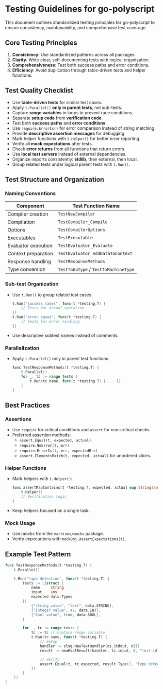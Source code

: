 # Testing Guidelines for go-polyscript

This document outlines standardized testing principles for go-polyscript to ensure consistency, maintainability, and comprehensive test coverage.

## Core Testing Principles

1. **Consistency**: Use standardized patterns across all packages.
2. **Clarity**: Write clear, self-documenting tests with logical organization.
3. **Comprehensiveness**: Test both success paths and error conditions.
4. **Efficiency**: Avoid duplication through table-driven tests and helper functions.

## Test Quality Checklist

- Use **table-driven tests** for similar test cases.
- Apply `t.Parallel()` **only in parent tests**, not sub-tests.
- Capture **range variables** in loops to prevent race conditions.
- Separate **setup code** from **verification code**.
- Test both **success paths** and **error conditions**.
- Use `require.ErrorIs()` for error comparison instead of string matching.
- Provide **descriptive assertion messages** for debugging.
- Mark helper functions with `t.Helper()` for better error reporting.
- Verify all **mock expectations** after tests.
- Check **error returns** from all functions that return errors.
- Use **local test servers** instead of external dependencies.
- Organize imports consistently: **stdlib**, then external, then local.
- Group related tests under logical parent tests with `t.Run()`.

## Test Structure and Organization

### Naming Conventions

| Component          | Test Function Name          |
|---------------------|-----------------------------|
| Compiler creation   | `TestNewCompiler`          |
| Compilation         | `TestCompiler_Compile`     |
| Options             | `TestCompilerOptions`      |
| Executables         | `TestExecutable`           |
| Evaluator execution | `TestEvaluator_Evaluate`   |
| Context preparation | `TestEvaluator_AddDataToContext` |
| Response handling   | `TestResponseMethods`      |
| Type conversion     | `TestToGoType` / `TestToMachineType` |

### Sub-test Organization

- Use `t.Run()` to group related test cases:
  ```go
  t.Run("success cases", func(t *testing.T) {
      // Tests for normal operation
  })
  t.Run("error cases", func(t *testing.T) {
      // Tests for error handling
  })
  ```
- Use descriptive subtest names instead of comments.

### Parallelization

- Apply `t.Parallel()` only in parent test functions:
  ```go
  func TestResponseMethods(t *testing.T) {
      t.Parallel()
      for _, tc := range tests {
          t.Run(tc.name, func(t *testing.T) { ... })
      }
  }
  ```

## Best Practices

### Assertions

- Use `require` for critical conditions and `assert` for non-critical checks.
- Preferred assertion methods:
  - `assert.Equal(t, expected, actual)`
  - `require.NoError(t, err)`
  - `require.ErrorIs(t, err, expectedErr)`
  - `assert.ElementsMatch(t, expected, actual)` for unordered slices.

### Helper Functions

- Mark helpers with `t.Helper()`:
  ```go
  func assertMapContains(t *testing.T, expected, actual map[string]any) {
      t.Helper()
      // Verification logic
  }
  ```
- Keep helpers focused on a single task.

### Mock Usage

- Use mocks from the `machines/mocks` package.
- Verify expectations with `mockObj.AssertExpectations(t)`.

## Example Test Pattern

```go
func TestResponseMethods(t *testing.T) {
    t.Parallel()

    t.Run("type detection", func(t *testing.T) {
        tests := []struct {
            name     string
            input    any
            expected data.Types
        }{
            {"string value", "test", data.STRING},
            {"integer value", 42, data.INT},
            {"bool value", true, data.BOOL},
        }

        for _, tc := range tests {
            tc := tc // Capture range variable
            t.Run(tc.name, func(t *testing.T) {
                // Setup
                handler := slog.NewTextHandler(os.Stdout, nil)
                result := newEvalResult(handler, tc.input, 0, "test-id")

                // Verify
                assert.Equal(t, tc.expected, result.Type(), "Type detection should match expected type")
            })
        }
    })
}
```
